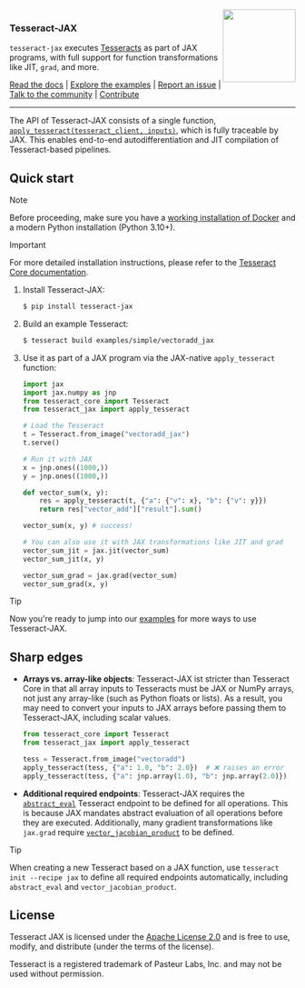 <img src="docs/static/logo-transparent.png" width="128" align="right">

### Tesseract-JAX

`tesseract-jax` executes [Tesseracts](https://github.com/pasteurlabs/tesseract-core) as part of JAX programs, with full support for function transformations like JIT, `grad`, and more.

[Read the docs](https://docs.pasteurlabs.ai/projects/tesseract-jax/latest/) |
[Explore the examples](https://github.com/pasteurlabs/tesseract-jax/tree/main/examples) |
[Report an issue](https://github.com/pasteurlabs/tesseract-jax/issues) |
[Talk to the community](https://si-tesseract.discourse.group/) |
[Contribute](CONTRIBUTING.md)

---

The API of Tesseract-JAX consists of a single function, [`apply_tesseract(tesseract_client, inputs)`](https://docs.pasteurlabs.ai/projects/tesseract-jax/latest/content/api.html#tesseract_jax.apply_tesseract), which is fully traceable by JAX. This enables end-to-end autodifferentiation and JIT compilation of Tesseract-based pipelines.

## Quick start

> [!NOTE]
> Before proceeding, make sure you have a [working installation of Docker](https://docs.docker.com/engine/install/) and a modern Python installation (Python 3.10+).

> [!IMPORTANT]
> For more detailed installation instructions, please refer to the [Tesseract Core documentation](https://docs.pasteurlabs.ai/projects/tesseract-core/latest/content/introduction/installation.html).

1. Install Tesseract-JAX:

   ```bash
   $ pip install tesseract-jax
   ```

2. Build an example Tesseract:

   ```bash
   $ tesseract build examples/simple/vectoradd_jax
   ```

3. Use it as part of a JAX program via the JAX-native `apply_tesseract` function:

   ```python
   import jax
   import jax.numpy as jnp
   from tesseract_core import Tesseract
   from tesseract_jax import apply_tesseract

   # Load the Tesseract
   t = Tesseract.from_image("vectoradd_jax")
   t.serve()

   # Run it with JAX
   x = jnp.ones((1000,))
   y = jnp.ones((1000,))

   def vector_sum(x, y):
       res = apply_tesseract(t, {"a": {"v": x}, "b": {"v": y}})
       return res["vector_add"]["result"].sum()

   vector_sum(x, y) # success!

   # You can also use it with JAX transformations like JIT and grad
   vector_sum_jit = jax.jit(vector_sum)
   vector_sum_jit(x, y)

   vector_sum_grad = jax.grad(vector_sum)
   vector_sum_grad(x, y)
    ```

> [!TIP]
> Now you're ready to jump into our [examples](https://github.com/pasteurlabs/tesseract-jax/tree/main/examples) for more ways to use Tesseract-JAX.

## Sharp edges

- **Arrays vs. array-like objects**: Tesseract-JAX ist stricter than Tesseract Core in that all array inputs to Tesseracts must be JAX or NumPy arrays, not just any array-like (such as Python floats or lists). As a result, you may need to convert your inputs to JAX arrays before passing them to Tesseract-JAX, including scalar values.

  ```python
  from tesseract_core import Tesseract
  from tesseract_jax import apply_tesseract

  tess = Tesseract.from_image("vectoradd")
  apply_tesseract(tess, {"a": 1.0, "b": 2.0})  # ❌ raises an error
  apply_tesseract(tess, {"a": jnp.array(1.0), "b": jnp.array(2.0)})  # ✅ works
  ```
- **Additional required endpoints**: Tesseract-JAX requires the [`abstract_eval`](https://docs.pasteurlabs.ai/projects/tesseract-core/latest/content/api/endpoints.html#abstract-eval) Tesseract endpoint to be defined for all operations. This is because JAX mandates abstract evaluation of all operations before they are executed. Additionally, many gradient transformations like `jax.grad` require [`vector_jacobian_product`](https://docs.pasteurlabs.ai/projects/tesseract-core/latest/content/api/endpoints.html#vector-jacobian-product) to be defined.

> [!TIP]
> When creating a new Tesseract based on a JAX function, use `tesseract init --recipe jax` to define all required endpoints automatically, including `abstract_eval` and `vector_jacobian_product`.

## License

Tesseract JAX is licensed under the [Apache License 2.0](LICENSE) and is free to use, modify, and distribute (under the terms of the license).

Tesseract is a registered trademark of Pasteur Labs, Inc. and may not be used without permission.
